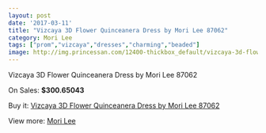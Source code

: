 ```yaml
---
layout: post
date: '2017-03-11'
title: "Vizcaya 3D Flower Quinceanera Dress by Mori Lee 87062"
category: Mori Lee
tags: ["prom","vizcaya","dresses","charming","beaded"]
image: http://img.princessan.com/12400-thickbox_default/vizcaya-3d-flower-quinceanera-dress-by-mori-lee-87062.jpg
---
```

Vizcaya 3D Flower Quinceanera Dress by Mori Lee 87062

On Sales: **$300.65043**
<a href="https://www.princessan.com/en/mori-lee/5872-vizcaya-3d-flower-quinceanera-dress-by-mori-lee-87062.html"><amp-img layout="responsive" width="600" height="600" src="//img.princessan.com/12400-thickbox_default/vizcaya-3d-flower-quinceanera-dress-by-mori-lee-87062.jpg" alt="Vizcaya 3D Flower Quinceanera Dress by Mori Lee 87062 0" /></a>
<a href="https://www.princessan.com/en/mori-lee/5872-vizcaya-3d-flower-quinceanera-dress-by-mori-lee-87062.html"><amp-img layout="responsive" width="600" height="600" src="//img.princessan.com/12401-thickbox_default/vizcaya-3d-flower-quinceanera-dress-by-mori-lee-87062.jpg" alt="Vizcaya 3D Flower Quinceanera Dress by Mori Lee 87062 1" /></a>

Buy it: [Vizcaya 3D Flower Quinceanera Dress by Mori Lee 87062](https://www.princessan.com/en/mori-lee/5872-vizcaya-3d-flower-quinceanera-dress-by-mori-lee-87062.html "Vizcaya 3D Flower Quinceanera Dress by Mori Lee 87062")

View more: [Mori Lee](https://www.princessan.com/en/46-mori-lee "Mori Lee")